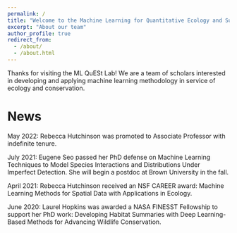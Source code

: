 ```yaml
---
permalink: /
title: "Welcome to the Machine Learning for Quantitative Ecology and Sustainability (ML QuESt) Lab!"
excerpt: "About our team"
author_profile: true
redirect_from: 
  - /about/
  - /about.html
---
```


Thanks for visiting the ML QuESt Lab! We are a team of scholars interested in developing and applying machine learning methodology in service of ecology and conservation.

News
======
May 2022: Rebecca Hutchinson was promoted to Associate Professor with indefinite tenure.

July 2021: Eugene Seo passed her PhD defense on Machine Learning Techniques to Model Species Interactions and Distributions Under Imperfect Detection. She will begin a postdoc at Brown University in the fall. 

April 2021: Rebecca Hutchinson received an NSF CAREER award: Machine Learning Methods for Spatial Data with Applications in Ecology.

June 2020: Laurel Hopkins was awarded a NASA FINESST Fellowship to support her PhD work: Developing Habitat Summaries with Deep Learning-Based Methods for Advancing Wildlife Conservation.

